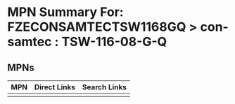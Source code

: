 



# MPN Summary For: FZECONSAMTECTSW1168GQ > con-samtec : TSW-116-08-G-Q

## MPNs
  

|MPN|Direct Links|Search Links|
| :--- | :--- | :--- |
||||
